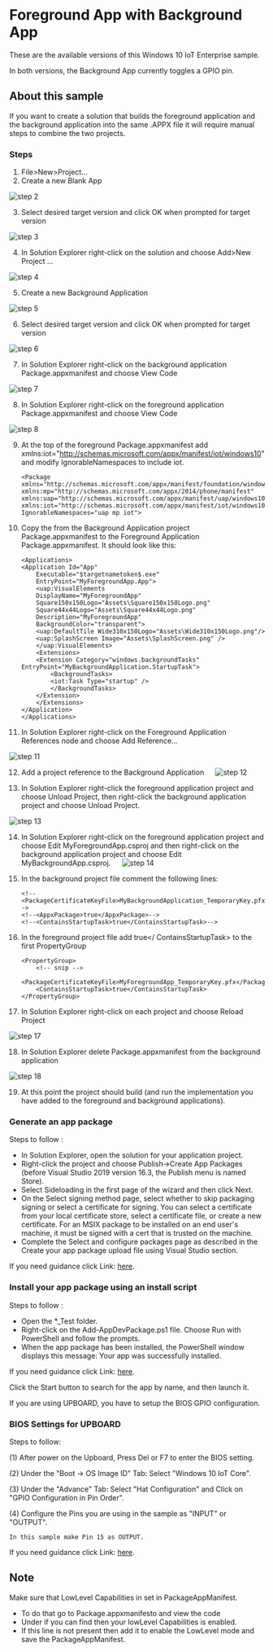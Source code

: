 # Foreground App with Background App

These are the available versions of this Windows 10 IoT Enterprise sample.  

In both versions, the Background App currently toggles a GPIO pin. 

## About this sample
If you want to create a solution that builds the foreground application and the background application into the same .APPX file it will require manual steps to combine the two projects.

### Steps

1. File>New>Project…
2. Create a new Blank App

![step 2](../../Resources/step2.png)

3. Select desired target version and click OK when prompted for target version

![step 3](../../Resources/step3.png)

4.	In Solution Explorer right-click on the solution and choose Add>New Project …

![step 4](../../Resources/step4.png)

5.	Create a new Background Application

![step 5](../../Resources/step5.png)

6.	Select desired target version and click OK when prompted for target version

![step 6](../../Resources/step6.png)

7.	In Solution Explorer right-click on the background application Package.appxmanifest and choose View Code

![step 7](../../Resources/step7.png)

8.	In Solution Explorer right-click on the foreground application Package.appxmanifest and choose View Code

![step 8](../../Resources/step8.png)

9.	At the top of the foreground Package.appxmanifest add xmlns:iot="http://schemas.microsoft.com/appx/manifest/iot/windows10" and modify IgnorableNamespaces to include iot.

        <Package
        xmlns="http://schemas.microsoft.com/appx/manifest/foundation/windows10"
        xmlns:mp="http://schemas.microsoft.com/appx/2014/phone/manifest"
        xmlns:uap="http://schemas.microsoft.com/appx/manifest/uap/windows10"
        xmlns:iot="http://schemas.microsoft.com/appx/manifest/iot/windows10"
        IgnorableNamespaces="uap mp iot">

10.	Copy the <Extensions> from the Background Application project Package.appxmanifest  to the Foreground Application Package.appxmanifest.  It should look like this:

        <Applications>
        <Application Id="App"
            Executable="$targetnametoken$.exe"
            EntryPoint="MyForegroundApp.App">
            <uap:VisualElements
            DisplayName="MyForegroundApp"
            Square150x150Logo="Assets\Square150x150Logo.png"
            Square44x44Logo="Assets\Square44x44Logo.png"
            Description="MyForegroundApp"
            BackgroundColor="transparent">
            <uap:DefaultTile Wide310x150Logo="Assets\Wide310x150Logo.png"/>
            <uap:SplashScreen Image="Assets\SplashScreen.png" />
            </uap:VisualElements>
            <Extensions>
            <Extension Category="windows.backgroundTasks" EntryPoint="MyBackgroundApplication.StartupTask">
                <BackgroundTasks>
                <iot:Task Type="startup" />
                </BackgroundTasks>
            </Extension>
            </Extensions>
        </Application>
        </Applications>

11.	In Solution Explorer right-click on the Foreground Application References node and choose Add Reference…

![step 11](../../Resources/step11.png)

12.	Add a project reference to the Background Application
 
![step 12](../../Resources/step12.png)

13.	In Solution Explorer right-click the foreground application project and choose Unload Project, then right-click the background application project and choose Unload Project.

![step 13](../../Resources/step13.png)

14.	In Solution Explorer right-click on the foreground application project and choose Edit MyForegroundApp.csproj and then right-click on the background application project and choose Edit MyBackgroundApp.csproj.
 
![step 14](../../Resources/step14.png)

15.	In the background project file comment the following lines:

        <!--<PackageCertificateKeyFile>MyBackgroundApplication_TemporaryKey.pfx</PackageCertificateKeyFile>-->
        <!--<AppxPackage>true</AppxPackage>-->
        <!--<ContainsStartupTask>true</ContainsStartupTask>-->

16.	In the foreground project file add <ContainsStartupTask>true</ ContainsStartupTask> to the first PropertyGroup

        <PropertyGroup>
            <!-- snip -->
            <PackageCertificateKeyFile>MyForegroundApp_TemporaryKey.pfx</PackageCertificateKeyFile>
            <ContainsStartupTask>true</ContainsStartupTask>
        </PropertyGroup>

17.	In Solution Explorer right-click on each project and choose Reload Project

![step 17](../../Resources/step17.png)

18.	In Solution Explorer delete Package.appxmanifest from the background application

![step 18](../../Resources/step18.png)

19.	At this point the project should build (and run the implementation you have added to the foreground and background applications).

### Generate an app package

Steps to follow :

 * In Solution Explorer, open the solution for your application project.
 * Right-click the project and choose Publish->Create App Packages (before Visual Studio 2019 version 16.3, the Publish menu is named Store).
 * Select Sideloading in the first page of the wizard and then click Next.
 * On the Select signing method page, select whether to skip packaging signing or select a certificate for signing. You can select a certificate from your local certificate store, select a certificate file, or create a new certificate. For an MSIX package to be installed on an end user's machine, it must be signed with a cert that is trusted on the machine.
 * Complete the Select and configure packages page as described in the Create your app package upload file using Visual Studio section.

 If you need guidance click Link: [here](https://docs.microsoft.com/en-us/windows/msix/package/packaging-uwp-apps#generate-an-app-package).  
  
### Install your app package using an install script

Steps to follow :
 * Open the *_Test folder.
 * Right-click on the Add-AppDevPackage.ps1 file. Choose Run with PowerShell and follow the prompts.
 * When the app package has been installed, the PowerShell window displays this message: Your app was successfully installed.

 If you need guidance click Link: [here](https://docs.microsoft.com/en-us/windows/msix/package/packaging-uwp-apps#install-your-app-package-using-an-install-script).  
  
 Click the Start button to search for the app by name, and then launch it.

 If you are using UPBOARD, you have to setup the BIOS GPIO configuration.

### BIOS Settings for UPBOARD

Steps to follow:
 
(1)	After power on the Upboard, Press Del or F7 to enter the BIOS setting.
 
(2)	Under the "Boot -> OS Image ID" Tab:
    Select "Windows 10 IoT Core".
 
(3)	Under the "Advance" Tab:
    Select "Hat Configuration" and Click on "GPIO Configuration in Pin Order".

(4) Configure the Pins you are using in the sample as "INPUT" or "OUTPUT".
   
    In this sample make Pin 15 as OUTPUT.

If you need guidance click Link: [here](https://www.annabooks.com/Articles/Articles_IoT10/Windows-10-IoT-UP-Board-BIOS-RHPROXY-Rev1.3.pdf).

## Note

Make sure that LowLevel Capabilities in set in PackageAppManifest.
* To do that go to Package.appxmanifesto and view the code
* Under <Capabilities> if you can find <DeviceCapability Name="lowLevel"/> then your lowLevel Capabilities is enabled.
* If this line <DeviceCapability Name="lowLevel"/> is not present then add it to enable the LowLevel mode and save the PackageAppManifest.
